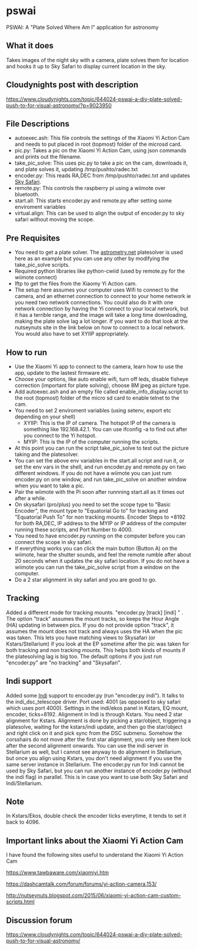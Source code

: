 # pswai
PSWAI: A "Plate Solved Where Am I" application for astronomy

## What it does
Takes images of the night sky with a camera, plate solves them for location and hooks it up
to Sky Safari to display current location in the sky.

## Cloudynights post with description

https://www.cloudynights.com/topic/644024-pswai-a-diy-plate-solved-push-to-for-visual-astronomy/?p=9023950

## File Descriptions
* autoexec.ash: This file controls the settings of the Xiaomi Yi Action Cam and needs to put placed in root (topmost) folder of the microsd card.
* pic.py: Takes a pic on the Xiaomi Yi Action Cam, using json commands and prints out the filename.
* take_pic_solve: This uses pic.py to take a pic on the cam, downloads it, and plate solves it, updating /tmp/pushto/radec.txt
* encoder.py: This reads RA,DEC from /tmp/pushto/radec.txt and updates [Sky Safari](https://skysafariastronomy.com/ "SkySafari").
* remote.py: This controls the raspberry pi using a wiimote over bluetooth.
* start.all: This starts  encoder.py and remote.py after setting some enviroment variables
* virtual.align: This can be used to align the output of encoder.py to sky safari without moving the scope.

## Pre Requisites
 * You need to get a plate solver. The [astrometry.net](https://github.com/dstndstn/astrometry.net "Astrometry.net") platesolver is used here as an example but you can use any other by modifying the take_pic_solve scripts.
 * Required python libraries like python-cwiid (used by remote.py for the wiimote connect)
 * lftp to get the files from the Xiaomy Yi Action cam.
 * The setup here assumes your computer uses Wifi to connect to the camera, and an ethernet connection to connect to your home network ie you need two network connections. You could also do it with one network connection by having the Yi connect to your local network, but it has a terrible range, and the image will take a long time downloading, making the plate solve lag a lot longer. If you want to do that look at the nutseynuts site in the link below on how to connect to a local network. You would also have to set XYIIP appropriately.
 
## How to run
 * Use the Xiaomi Yi app to connect to the camera, learn how to use the app, update to the lastest firmware etc.
 * Choose your options, like auto enable wifi, turn off leds, disable fisheye correction (important for plate solving), choose 8M jpeg as picture type.
 * Add autoexec.ash and an empty file called enable_info_display.script to the root (topmost) folder of the micro sd card to enable telnet to the cam.
 * You need to set 2 enviroment variables (using setenv, export etc depending on your shell)
    * XYIIP: This is the IP of camera. The hotspot IP of the camera is something like 192.168.42.1. You can use ifconfig -a to find out after you connect to the Yi hotspot.
    * MYIP: This is the IP of the computer running the scripts.
 * At this point you can run the script take_pic_solve to test out the picture taking and the platesolver.
 * You can set the above env variables in the start.all script and run it, or set the env vars in the shell, and run encoder.py and remote.py on two different windows. If you do not have a wiimote you can just rum encoder.py on one window, and run take_pic_solve on another window when you want to take a pic.
 * Pair the wiimote with the Pi soon after runnning start.all as it times out after a while.
 * On skysafari (pro/plus) you need to set the scope type to "Basic Encoder", the mount type to "Equatorial Go to" for tracking and "Equatorial Push To" for non tracking mounts. Encoder Steps to +8192 for both RA,DEC, IP address to the MYIP or IP address of the computer running these scripts, and Port Number to 4000.
 * You need to have encoder.py running on the computer before you can connect the scope in sky safari.
 * If everything works you can click the main button (Button A) on the wiimote, hear the shutter sounds, and feel the remote rumble after about 20 seconds when it updates the sky safari location. If you do not have a wiimote you can run the take_pic_solve script from a window on the computer.
 * Do a 2 star alignment in sky safari and you are good to go.
 
## Tracking
 Added a different mode for tracking mounts. "encoder.py [track] [indi] " . The option  "track" assumes the mount tracks, so keeps the Hour Angle  (HA) updating in between pics. If you do not provide option "track", it assumes the mount does not track and always uses the HA when the pic was taken. This lets you have matching views to Skysafari (or Kstars/Stellarium) if you look at the EP sometime after the pic was taken for both tracking and non tracking mounts. This helps both kinds of mounts if the platesolving lag is big too. The default options if you just run "encoder.py" are "no tracking" and "Skysafari".



## Indi support
 Added some [Indi](https://www.indilib.org/ "Indi") support to encoder.py (run "encoder.py indi"). It talks to the indi_dsc_telescope driver. Port used: 4001 (as opposed to sky safari which uses port 4000). Settings in the indi/ekos panel in Kstars, EQ mount, encoder, ticks=8192. Alignment in Indi is through Kstars. You need 2 star alignment for Kstars. Alignment is done by picking a star/object, triggering a platesolve, waiting for the kstars/indi update, and then go the star/object and right click on it and pick sync from the DSC submenu. Somehow the corsshairs do not move after the first star alignment, you only see them lock after the second alignment onwards. You can use the indi server in Stellarium as well, but I cannot see anyway to do alignment in Stellarium, but once you align using Kstars, you don't need alignment if you use the same server instance in Stellarium. The encoder.py run for Indi cannot be used by Sky Safari, but you can run another instance of encoder.py (without the indi flag) in parallel. This is in case you want to use both Sky Safari and Indi/Stellarium.
 
## Note
In Kstars/Ekos, double check the encoder ticks everytime, it tends to set it back to 4096. 
 
## Important links about the Xiaomi Yi Action Cam
 I have found the following sites useful to understand the Xiaomi Yi Action Cam
 
 https://www.tawbaware.com/xiaomiyi.htm
 
 https://dashcamtalk.com/forum/forums/yi-action-camera.153/
 
 http://nutseynuts.blogspot.com/2015/06/xiaomi-yi-action-cam-custom-scripts.html
 
 ## Discussion forum
 https://www.cloudynights.com/topic/644024-pswai-a-diy-plate-solved-push-to-for-visual-astronomy/
